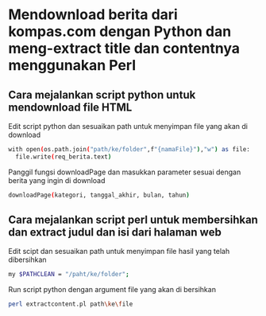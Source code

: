 # Mendownload berita dari kompas.com dengan Python dan meng-extract title dan contentnya menggunakan Perl

## Cara mejalankan script python untuk mendownload file HTML
Edit script python dan sesuaikan path untuk menyimpan file yang akan di download
```sh
with open(os.path.join("path/ke/folder",f"{namaFile}"),"w") as file:
  file.write(req_berita.text)
```

Panggil fungsi downloadPage dan masukkan parameter sesuai dengan berita yang ingin di download
```sh
downloadPage(kategori, tanggal_akhir, bulan, tahun)
```

## Cara mejalankan script perl untuk membersihkan dan extract judul dan isi dari halaman web
Edit scipt dan sesuaikan path untuk menyimpan file hasil yang telah dibersihkan
```sh
my $PATHCLEAN = "/paht/ke/folder";
```

Run script python dengan argument file yang akan di bersihkan
```sh
perl extractcontent.pl path\ke\file
```
